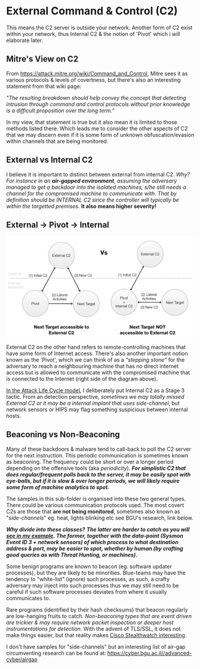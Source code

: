 # External Command & Control (C2)

This means the C2 server is outside your network. Another form of C2 exist within your network, thus Internal C2 & the notion of 'Pivot' which i will elaborate later.

## Mitre's View on C2

From https://attack.mitre.org/wiki/Command_and_Control, Mitre sees it as various protocols & levels of covertness, but there's also an interesting statement from that wiki page: 

*"The resulting breakdown should help convey the concept that detecting intrusion through command and control protocols without prior knowledge is a difficult proposition over the long term."*

In my view, that statement is true but it also mean it is limited to those methods listed there. Which leads me to consider the other aspects of C2 that we may discern even if it is some form of unknown obfuscation/evasion within channels that are being monitored.

## External vs Internal C2

I believe it is important to distinct between external from internal C2. *Why? For instance in an **air-gapped environment**, assuming the adversary managed to get a backdoor into the isolated machines, s/he still needs a channel for the compromised machine to communicate with. That by definition should be INTERNAL C2 since the controller will typically be within the targetted premises.* **It also means higher severity!**

## External -> Pivot -> Internal

![](img/c2types.png)

External C2 on the other hand refers to remote-controlling machines that have some form of Internet access. There's also another important notion known as the 'Pivot', which we can think of as a *"stepping stone"* for the adversary to reach a neighbouring machine that has no direct internet access but is allowed to communicate with the compromised machine that is connected to the Internet (right side of the diagram above). 

[In the Attack Life Cycle model](https://jym.sg), I deliberately put Internal C2 as a Stage 3 tactic. From an detection perspective, *sometimes we may totally missed External C2 or it may be a internal implant that uses side-channel*, but network sensors or HIPS may flag something suspicious between internal hosts.

## Beaconing vs Non-Beaconing

Many of these backdoors & malware tend to call-back to poll the C2 server for the next instruction. This periodic communication is sometimes known as beaconing. The frequency could be short or over a longer period depending on the offensive tools (aka *periodicity*). ***For simplistic C2 that does regular/frequent polls back to the server, it may be easily spot with eye-balls, but if it is slow & over longer periods, we will likely require some form of machine analytics to spot.*** 

The samples in this sub-folder is organised into these two general types. There could be various communication protocols used. The most covert C2s are those that **are not being monitored**, sometimes also known as "*side-channels*" eg. heat, lights blinking etc see BGU's research, link below. 

***Why divide into these classes?*** ***The latter are harder to catch as you will [see in my example](https://github.com/jymcheong/SysmonResources/tree/master/6.%20Sample%20Data/stage%202%20(Get%20In)/4.%20control%20externally/Non-Beaconing). The former, together with the data-point (Sysmon Event ID 3 + network sensors) of which process to what destination address & port, may be easier to spot, whether by human (by crafting good queries as with Threat Hunting, or machines).***

Some benign programs are known to beacon (eg. software updater processes), but they are likely to be minorities. Blue-teams may have the tendency to "white-list" (ignore) such processes, as such, a crafty adversary may inject into such processes thus we may still need to be careful if such software processes deviates from where it usually communicates to.

Rare programs (identified by their hash checksums) that beacon regularly are low-hanging fruits to catch. *Non-beaconing types that are event driven are trickier & may require network packet inspection or deeper host instrumentations for detection*. With the advent of TLS/SSL, it does not make things easier, but that reality makes [Cisco Stealthwatch interesting](https://www.cisco.com/c/en/us/products/security/stealthwatch/index.html#~stickynav=1#lightbox-cta).

I don't have samples for "side-channels" but an interesting list of air-gap circumventing research can be found at: https://cyber.bgu.ac.il//advanced-cyber/airgap
